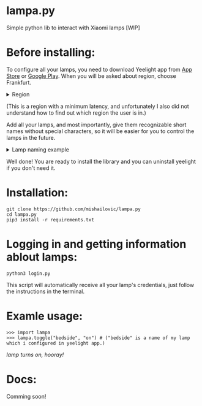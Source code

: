 # lampa.py
Simple python lib to interact with Xiaomi lamps [WIP]


# Before installing:
To configure all your lamps, you need to download Yeelight app from [App Store](https://apps.apple.com/app/yeelight/id977125608) or [Google Play](https://play.google.com/store/apps/details?id=com.yeelight.cherry). When you will be asked about region, choose Frankfurt.
<details>
  <summary>Region</summary>
  
   ![region](https://mishailovic.github.io/assets/Screenshot_20210517-091803.png)
 
</details> 

(This is a region with a minimum latency, and unfortunately I also did not understand how to find out which region the user is in.) 

Add all your lamps, and most importantly, give them recognizable short names without special characters, so it will be easier for you to control the lamps in the future.

<details>
  <summary>Lamp naming example</summary>
  
   ![region](https://mishailovic.github.io/assets/Screenshot_20210517-111018.png)
 
</details>

Well done! You are ready to install the library and you can uninstall yeelight if you don't need it.

# Installation:

```
git clone https://github.com/mishailovic/lampa.py
cd lampa.py
pip3 install -r requirements.txt
```

# Logging in and getting information ablout lamps:

```
python3 login.py
```

This script will automatically receive all your lamp's credentials, just follow the instructions in the terminal.


# Examle usage:

```
>>> import lampa
>>> lampa.toggle("bedside", "on") # ("bedside" is a name of my lamp which i configured in yeelight app.)
```

*lamp turns on, hooray!*

# Docs:

Comming soon!


